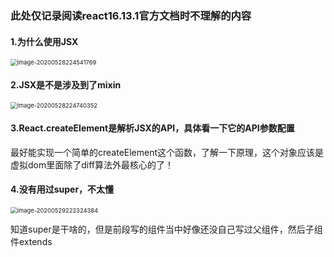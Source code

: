 ### 此处仅记录阅读react16.13.1官方文档时不理解的内容

#### 1.为什么使用JSX

<img src="C:\Users\19755\AppData\Roaming\Typora\typora-user-images\image-20200528224541769.png" alt="image-20200528224541769" style="zoom:67%;" />

#### 2.JSX是不是涉及到了mixin

<img src="C:\Users\19755\AppData\Roaming\Typora\typora-user-images\image-20200528224740352.png" alt="image-20200528224740352" style="zoom:67%;" />

#### 3.React.createElement是解析JSX的API，具体看一下它的API参数配置

最好能实现一个简单的createElement这个函数，了解一下原理，这个对象应该是虚拟dom里面除了diff算法外最核心的了！

#### 4.没有用过super，不太懂

<img src="C:\Users\19755\AppData\Roaming\Typora\typora-user-images\image-20200529222324384.png" alt="image-20200529222324384" style="zoom:67%;" />

知道super是干啥的，但是前段写的组件当中好像还没自己写过父组件，然后子组件extends